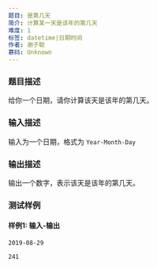 ```yaml
---
题目: 是第几天
简介: 计算某一天是该年的第几天
难度: 1
标签: datetime|日期时间
作者: 谢子聪
慕码: Unknown
---
```


### 题目描述

给你一个日期，请你计算该天是该年的第几天。

### 输入描述

输入为一个日期，格式为 `Year-Month-Day`

### 输出描述

输出一个数字，表示该天是该年的第几天。

### 测试样例

#### 样例1: 输入-输出

```
2019-08-29
```

```
241
```

